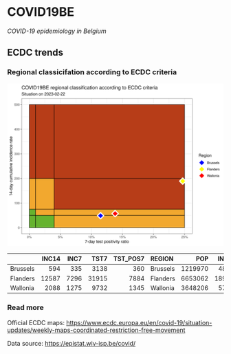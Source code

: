 
# COVID19BE

*COVID-19 epidemiology in Belgium*

## ECDC trends

### Regional classicifation according to ECDC criteria

![](COVID9BE-ecdc-trend.png)

|          | INC14 | INC7 |  TST7 | TST\_POS7 | REGION   |     POP | INC14\_RT |       PR7 |        GR |
| :------- | ----: | ---: | ----: | --------: | :------- | ------: | --------: | --------: | --------: |
| Brussels |   594 |  335 |  3138 |       360 | Brussels | 1219970 |  48.68972 | 0.1147228 | 0.2934363 |
| Flanders | 12587 | 7296 | 31915 |      7884 | Flanders | 6653062 | 189.19108 | 0.2470312 | 0.3789454 |
| Wallonia |  2088 | 1275 |  9732 |      1345 | Wallonia | 3648206 |  57.23361 | 0.1382039 | 0.5682657 |

### Read more

Official ECDC maps:
<https://www.ecdc.europa.eu/en/covid-19/situation-updates/weekly-maps-coordinated-restriction-free-movement>

Data source: <https://epistat.wiv-isp.be/covid/>
